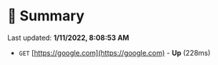# 📖 Summary
Last updated: **1/11/2022, 8:08:53 AM**

- `GET` [https://google.com](https://google.com) - **Up** (228ms)

